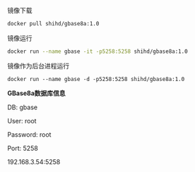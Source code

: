 镜像下载

```bash
docker pull shihd/gbase8a:1.0 
```

镜像运行

```bash
docker run --name gbase -it -p5258:5258 shihd/gbase8a:1.0
```

镜像作为后台进程运行

```
docker run --name gbase -d -p5258:5258 shihd/gbase8a:1.0
```

**GBase8a数据库信息**

DB: gbase

User: root

Password: root

Port: 5258

192.168.3.54:5258